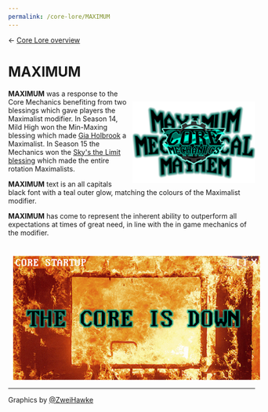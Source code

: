 ```yaml
---
permalink: /core-lore/MAXIMUM
---
```


← [Core Lore overview](/core-lore)

# MAXIMUM

<img src="../assets/maximumMechanicalMayhem.png" style="float: right; padding-left: 10px; padding-top: 25px"  width="250"
alt="MAXIMUM Mechanical Mayhem Logo by ZweiHawke">

**MAXIMUM** was a response to the Core Mechanics benefiting from two blessings which gave players the Maximalist modifier. In Season 14, Mild High won the Min-Maxing blessing which made [Gia Holbrook](/players/gia-holbrook) a Maximalist. In Season 15 the Mechanics won the [Sky's the Limit blessing](/team-history/season15/#pitch-perfect) which made the entire rotation Maximalists. 

**MAXIMUM** text is an all capitals black font with a teal outer glow, matching the colours of the Maximalist modifier.

**MAXIMUM** has come to represent the inherent ability to outperform all expectations at times of great need, in line with the in game mechanics of the modifier.

<img src="../assets/maximumBurn.png" style="padding-left: 10px; padding-top: 25px"  width="600"
alt="The Core is DOWN (and on fire) by ZweiHawke">

---

Graphics by [@ZweiHawke](https://twitter.com/zweihawke)
